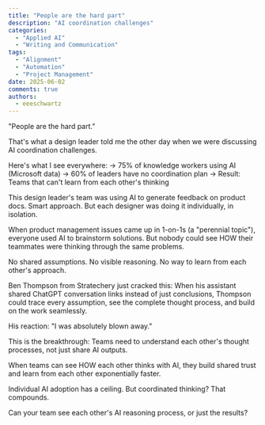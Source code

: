 ```yaml
---
title: "People are the hard part"
description: "AI coordination challenges"
categories:
  - "Applied AI"
  - "Writing and Communication"
tags:
  - "Alignment"
  - "Automation"
  - "Project Management"
date: 2025-06-02
comments: true
authors:
  - eeeschwartz
---
```



"People are the hard part."

That's what a design leader told me the other day when we were discussing AI coordination challenges.

Here's what I see everywhere:
→ 75% of knowledge workers using AI (Microsoft data)
→ 60% of leaders have no coordination plan
→ Result: Teams that can't learn from each other's thinking

This design leader's team was using AI to generate feedback on product docs. Smart approach. But each designer was doing it individually, in isolation.

When product management issues came up in 1-on-1s (a "perennial topic"), everyone used AI to brainstorm solutions. But nobody could see HOW their teammates were thinking through the same problems.

No shared assumptions. No visible reasoning. No way to learn from each other's approach.

Ben Thompson from Stratechery just cracked this: When his assistant shared ChatGPT conversation links instead of just conclusions, Thompson could trace every assumption, see the complete thought process, and build on the work seamlessly.

His reaction: "I was absolutely blown away."

This is the breakthrough: Teams need to understand each other's thought processes, not just share AI outputs.

When teams can see HOW each other thinks with AI, they build shared trust and learn from each other exponentially faster.

Individual AI adoption has a ceiling. But coordinated thinking? That compounds.

Can your team see each other's AI reasoning process, or just the results?
